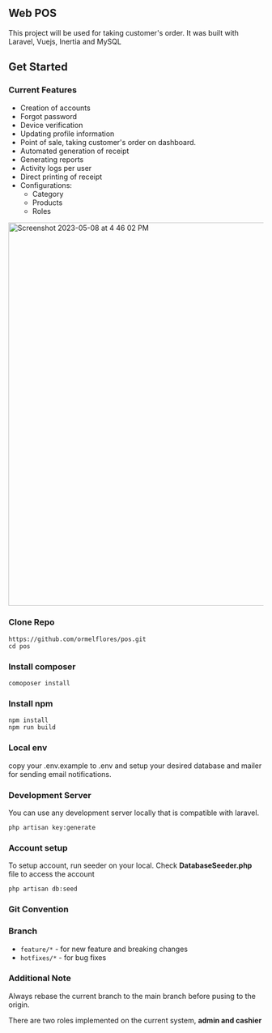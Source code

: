 

## Web POS

This project will be used for taking customer's order. It was built with Laravel, Vuejs, Inertia and MySQL

## Get Started

### Current Features
 - Creation of accounts
 - Forgot password
 - Device verification
 - Updating profile information
 - Point of sale, taking customer's order on dashboard.
 - Automated generation of receipt
 - Generating reports
 - Activity logs per user
 - Direct printing of receipt
 - Configurations:
   - Category
   - Products
   - Roles
   
<img width="757" alt="Screenshot 2023-05-08 at 4 46 02 PM" src="https://user-images.githubusercontent.com/60385109/236784298-d0d267e6-a12c-4e10-b4fb-4582790d799f.png">

 

### Clone Repo

```shell
https://github.com/ormelflores/pos.git
cd pos
```

### Install composer

```shell
comoposer install
```

### Install npm

```shell
npm install
npm run build
```

### Local env
copy your .env.example to .env and setup your desired database and mailer for sending email notifications.

### Development Server
You can use any development server locally that is compatible with laravel.

```shell
php artisan key:generate
```
### Account setup
To setup account, run seeder on your local. Check <b>DatabaseSeeder.php</b> file to access the account

```shell
php artisan db:seed
```

### Git Convention

### Branch

- `feature/*` - for new feature and breaking changes
- `hotfixes/*` - for bug fixes

### Additional Note

Always rebase the current branch to the main branch before pusing to the origin.

There are two roles implemented on the current system, <b>admin and cashier</b>

